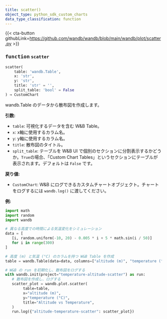 ```yaml
---
title: scatter()
object_type: python_sdk_custom_charts
data_type_classification: function
---
```


{{< cta-button githubLink=https://github.com/wandb/wandb/blob/main/wandb/plot/scatter.py >}}




### <kbd>function</kbd> `scatter`

```python
scatter(
    table: 'wandb.Table',
    x: 'str',
    y: 'str',
    title: 'str' = '',
    split_table: 'bool' = False
) → CustomChart
```

wandb.Table のデータから散布図を作成します。 



**引数:**
 
 - `table`:  可視化するデータを含む W&B Table。 
 - `x`:  x軸に使用するカラム名。 
 - `y`:  y軸に使用するカラム名。 
 - `title`:  散布図のタイトル。 
 - `split_table`:  テーブルを W&B UI で個別のセクションに分割表示するかどうか。`True`の場合、「Custom Chart Tables」というセクションにテーブルが表示されます。デフォルトは `False` です。 



**戻り値:**
 
 - `CustomChart`:  W&B にログできるカスタムチャートオブジェクト。チャートをログするには `wandb.log()` に渡してください。 

**例:**
 ```python
import math
import random
import wandb

# 異なる高度での時間による気温変化をシミュレーション
data = [
    [i, random.uniform(-10, 20) - 0.005 * i + 5 * math.sin(i / 50)]
    for i in range(300)
]

# 高度 (m) と気温 (°C) のカラムを持つ W&B Table を作成
table = wandb.Table(data=data, columns=["altitude (m)", "temperature (°C)"])

# W&B の run を初期化し、散布図をログする
with wandb.init(project="temperature-altitude-scatter") as run:
    # 散布図を作成し、ログする
    scatter_plot = wandb.plot.scatter(
         table=table,
         x="altitude (m)",
         y="temperature (°C)",
         title="Altitude vs Temperature",
    )
    run.log({"altitude-temperature-scatter": scatter_plot})
```